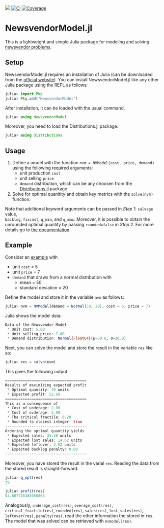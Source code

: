 [![](https://img.shields.io/badge/docs-dev-blue.svg)](https://frankhuettner.github.io/NewsvendorModel.jl/dev/)
[![CI](https://github.com/frankhuettner/NewsvendorModel.jl/actions/workflows/ci.yml/badge.svg)](https://github.com/frankhuettner/NewsvendorModel.jl/actions/workflows/ci.yml)
[![Coverage](https://codecov.io/gh/FrankHuettner/NewsvendorModel.jl/branch/main/graph/badge.svg)](https://codecov.io/gh/FrankHuettner/NewsvendorModel.jl)


# NewsvendorModel.jl


This is a lightweight and simple Julia package for modeling and solving [newsvendor problems](https://en.wikipedia.org/wiki/Newsvendor_model).

## Setup

NewsvendorModel.jl requires an installation of Julia (can be downloaded from the [official website](https://julialang.org/)). You can install NewsvendorModel.jl like any other Julia package using the REPL as follows:


```julia
julia> import Pkg
julia> Pkg.add("NewsvendorModel")
```
After installation, it can be loaded with the usual command.
```julia
julia> using NewsvendorModel
```

Moreover, you need to load the Distributions.jl package.
```julia
julia> using Distributions
```

## Usage

1. Define a model with the function `nvm = NVModel(cost, price, demand)` using the following required arguments:
    - unit production `cost`
    - unit selling `price`
    - `demand` distribution, which can be any choosen from the [Distributions.jl](https://juliastats.org/Distributions.jl/latest/univariate/) package
2. Solve for optimal quanitity and obtain key metrics with the `solve(nvm)` function.

Note that additional keyword arguments can be passed in *Step 1*: `salvage` value,  
`backlog`, `fixcost`, `q_min`, and `q_max`. Moreover, it is possible to obtain the unrounded optimal quantity by passing `rounded=false` in *Step 2*. For more details go to [the documentation](https://frankhuettner.github.io/NewsvendorModel.jl/dev/x2_options/).  


## Example

Consider an [example](https://en.wikipedia.org/wiki/Newsvendor_model#Numerical_examples) with 
  - unit `cost` = 5  
  - unit `price` = 7
  - `demand` that draws from a normal distribution with 
     - mean = 50 
     - standard deviation = 20

Define the model and store it in the variable `nvm` as follows:

```julia
julia> nvm = NVModel(demand = Normal(50, 20), cost = 5, price = 7)
```

Julia shows the model data:
```julia
Data of the Newsvendor Model
 * Unit cost: 5.00
 * Unit selling price: 7.00
 * Demand distribution: Normal{Float64}(μ=50.0, σ=20.0)
```

Next, you can solve the model and store the result in the variable `res` like so:
```julia
julia> res = solve(nvm)
```
This gives the following output:
```julia
=====================================
Results of maximizing expected profit
 * Optimal quantity: 39 units
 * Expected profit: 52.69
=====================================
This is a consequence of
 * Cost of underage: 2.00
 * Cost of ovderage: 5.00
 * The critical fractile: 0.29
 * Rounded to closest integer: true
-------------------------------------
Ordering the optimal quantity yields
 * Expected sales: 35.38 units
 * Expected lost sales: 14.62 units
 * Expected leftover: 3.62 units
 * Expected backlog penalty: 0.00
-------------------------------------
```
Moreover, you have stored the result in the varial `res`. Reading the data from the stored result is straight-forward:
```julia
julia> q_opt(res)
39
```

```julia
julia> profit(res)
52.687735385066865
```

Analogously, `underage_cost(res)`, `overage_cost(res)`, `critical_fractile(res)`, 
`rounded(res)`, `sales(res)`, `lost_sales(res)`, `leftover(res)`, `penalty(res)`, 
read the other information the stored in `res`. The model that was solved can be retrieved with `nvmodel(res)`.
